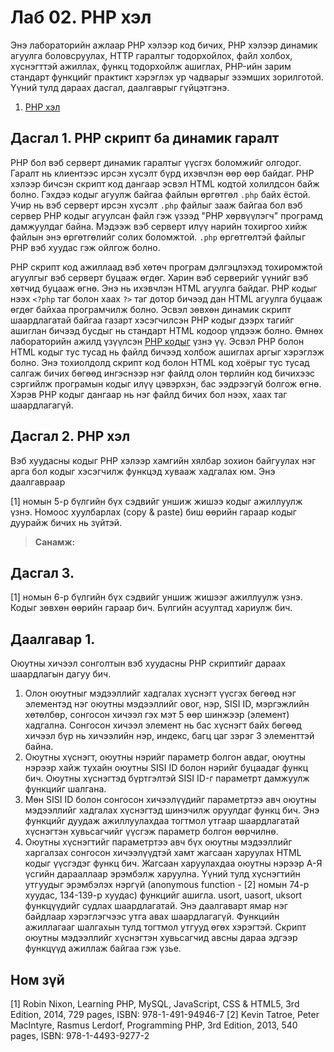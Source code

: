 # Лаб 02. PHP хэл
Энэ лабораторийн ажлаар PHP хэлээр код бичих, PHP хэлээр динамик агуулга боловсруулах, HTTP гаралтыг тодорхойлох, файл холбох, хүснэгттэй ажиллах, функц тодорхойлж ашиглах, PHP-ийн зарим стандарт функцийг практикт хэрэглэх ур чадварыг эзэмших зорилготой. Үүний тулд дараах дасгал, даалгаврыг гүйцэтгэнэ.

1. [PHP хэл](#ex1)

## <a name="ex1"></a>Дасгал 1. PHP скрипт ба динамик гаралт
PHP бол вэб серверт динамик гаралтыг үүсгэх боломжийг олгодог. Гаралт нь клиентээс ирсэн хүсэлт бүрд ихэвчлэн өөр өөр байдаг. PHP хэлээр бичсэн скрипт код дангаар эсвэл HTML кодтой холилдсон байж болно. Гэхдээ кодыг агуулж байгаа файлын өргөтгөл `.php` байх ёстой. Учир нь вэб серверт ирсэн хүсэлт `.php` файлыг зааж байгаа бол вэб сервер PHP кодыг агуулсан файл гэж үзээд "PHP хөрвүүлэгч" програмд дамжуулдаг байна. Мэдээж вэб серверт илүү нарийн тохиргоо хийж файлын энэ өргөтгөлийг солих боломжтой. `.php` өргөтгөлтэй файлыг PHP вэб хуудас гэж ойлгож болно.

PHP скрипт код ажиллаад вэб хөтөч програм дэлгэцлэхэд тохиромжтой агуулгыг вэб серверт буцааж өгдөг. Харин вэб серверийг үүнийг вэб хөтчид буцааж өгнө. Энэ нь ихэвчлэн HTML агуулга байдаг. PHP кодыг нээх `<?php` таг болон хаах `?>` таг дотор бичээд дан HTML агуулга буцааж өгдөг байхаа програмчилж болно. Эсвэл зөвхөн динамик скрипт шаардлагатай байгаа газарт хэсэгчилсэн PHP кодыг дээрх тагийг ашиглан бичээд бусдыг нь стандарт HTML кодоор үлдээж болно. Өмнөх лабораторийн ажилд үзүүлсэн [PHP кодыг](lab01-webserver.md#code2) үзнэ үү. Эсвэл PHP болон HTML кодыг тус тусад нь файлд бичээд холбож ашиглах аргыг хэрэглэж болно. Энэ тохиолдолд скрипт код болон HTML код хоёрыг тус тусад салгаж бичих бөгөөд ингэснээр нэг файлд олон төрлийн код бичихээс сэргийлж програмын кодыг илүү цэвэрхэн, бас ээдрээгүй болгож өгнө. Хэрэв PHP кодыг дангаар нь нэг файлд бичих бол нээх, хаах таг шаардлагагүй.



## Дасгал 2. PHP хэл

Вэб хуудасны кодыг PHP хэлээр хамгийн хялбар зохион байгуулах нэг арга бол кодыг хэсэгчилж функцэд хувааж хадгалах юм. Энэ даалгавраар

[1] номын 5-р бүлгийн бүх сэдвийг уншиж жишээ кодыг ажиллуулж үзнэ. Номоос хуулбарлах (copy & paste) биш өөрийн гараар кодыг дуурайж бичих нь зүйтэй.
> **Санамж:** 

## Дасгал 3.	
[1] номын 6-р бүлгийн бүх сэдвийг уншиж жишээг ажиллуулж үзнэ. Кодыг зөвхөн өөрийн гараар бич. Бүлгийн асуултад хариулж бич.

## Даалгавар 1.	
Оюутны хичээл сонголтын вэб хуудасны PHP скриптийг дараах шаардлагын дагуу бич.
1.	Олон оюутныг мэдээллийг хадгалах хүснэгт үүсгэх бөгөөд нэг элементэд нэг оюутны мэдээллийг овог, нэр, SISI ID, мэргэжлийн хөтөлбөр, сонгосон хичээл гэх мэт 5 өөр шинжээр (элемент) хадгална. Сонгосон хичээл элемент нь бас хүснэгт байх бөгөөд хичээл бүр нь хичээлийн нэр, индекс, багц цаг зэрэг 3 элементтэй байна.
2.	Оюутны хүснэгт, оюутны нэрийг параметр болгон авдаг, оюутны нэрээр хайж тухайн оюутны SISI ID болон нэрийг буцаадаг функц бич. Оюутны хүснэгтэд бүртгэлтэй SISI ID-г параметрт дамжуулж функцийг шалгана.
3.	Мөн SISI ID болон сонгосон хичээлүүдийг параметртээ авч оюутны мэдээллийг хадгалах хүснэгтэд шинэчилж оруулдаг функц бич. Энэ функцийг дуудаж ажиллуулахдаа тогтмол утгаар шаардлагатай хүснэгтэн хувьсагчийг үүсгэж параметр болгон өөрчилнө.
4.	Оюутны хүснэгтийг параметртээ авч бүх оюутны мэдээллийг харгалзах сонгосон хичээлүүдтэй хамт жагсаан харуулах HTML кодыг үүсгэдэг функц бич. Жагсаан харуулахдаа оюутны нэрээр А-Я үсгийн дарааллаар эрэмбэлж харуулна. Үүний тулд хүснэгтийн утгуудыг эрэмбэлэх нэргүй (anonymous function - [2] номын 74-р хуудас, 134-139-р хуудас) функцийг ашигла. usort, uasort, uksort функцүүдийг судлах шаардлагатай.
Энэ даалгаварт ямар нэг байдлаар хэрэглэгчээс утга авах шаардлагагүй. Функцийн ажиллагааг шалгахын тулд тогтмол утгууд өгөх хэрэгтэй. Скрипт оюутны мэдээллийг хүснэгтэн хувьсагчид авсны дараа эдгээр функцүүд ажиллаж байгаа гэж үзье.
## Ном зүй
[1] Robin Nixon, Learning PHP, MySQL, JavaScript, CSS & HTML5, 3rd Edition, 2014, 729 pages, ISBN: 978-1-491-94946-7
[2] Kevin Tatroe, Peter MacIntyre, Rasmus Lerdorf, Programming PHP, 3rd Edition, 2013, 540 pages, ISBN: 978-1-4493-9277-2
